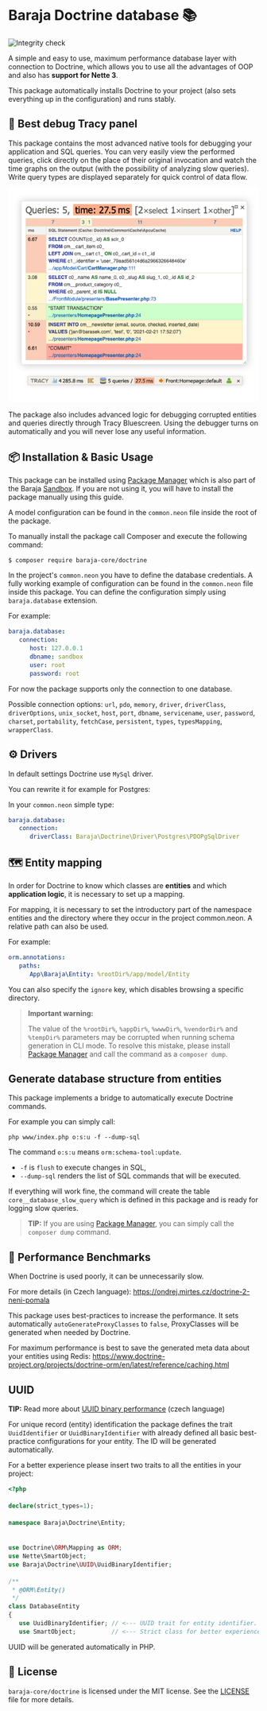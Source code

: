 Baraja Doctrine database 📚
===========================

![Integrity check](https://github.com/baraja-core/doctrine/workflows/Integrity%20check/badge.svg)

A simple and easy to use, maximum performance database layer with connection to Doctrine, which allows you to use all the advantages of OOP and also has **support for Nette 3**.

This package automatically installs Doctrine to your project (also sets everything up in the configuration) and runs stably.

🐛 Best debug Tracy panel
-------------------------

This package contains the most advanced native tools for debugging your application and SQL queries. You can very easily view the performed queries, click directly on the place of their original invocation and watch the time graphs on the output (with the possibility of analyzing slow queries). Write query types are displayed separately for quick control of data flow.

![Baraja Doctrine debug Tracy panel](doc/tracy-panel-design.png)

The package also includes advanced logic for debugging corrupted entities and queries directly through Tracy Bluescreen. Using the debugger turns on automatically and you will never lose any useful information.

📦 Installation & Basic Usage
-----------------------------

This package can be installed using [Package Manager](https://github.com/baraja-core/package-manager) which is also part of the Baraja [Sandbox](https://github.com/baraja-core/sandbox). If you are not using it, you will have to install the package manually using this guide.

A model configuration can be found in the `common.neon` file inside the root of the package.

To manually install the package call Composer and execute the following command:

```shell
$ composer require baraja-core/doctrine
```

In the project's `common.neon` you have to define the database credentials. A fully working example of configuration can be found in the `common.neon` file inside this package. You can define the configuration simply using `baraja.database` extension.

For example:

```yaml
baraja.database:
   connection:
      host: 127.0.0.1
      dbname: sandbox
      user: root
      password: root
```

For now the package supports only the connection to one database.

Possible connection options: `url`, `pdo`, `memory`, `driver`, `driverClass`, `driverOptions`, `unix_socket`, `host`, `port`, `dbname`, `servicename`, `user`, `password`, `charset`, `portability`, `fetchCase`, `persistent`, `types`, `typesMapping`, `wrapperClass`.

⚙️ Drivers
----------

In default settings Doctrine use `MySql` driver.

You can rewrite it for example for Postgres:

In your `common.neon` simple type:

```yaml
baraja.database:
   connection:
      driverClass: Baraja\Doctrine\Driver\Postgres\PDOPgSqlDriver
```

🗺️ Entity mapping
------------------

In order for Doctrine to know which classes are **entities** and which **application logic**, it is necessary to set up a mapping.

For mapping, it is necessary to set the introductory part of the namespace entities and the directory where they occur in the project common.neon. A relative path can also be used.

For example:

```yaml
orm.annotations:
   paths:
      App\Baraja\Entity: %rootDir%/app/model/Entity
```

You can also specify the `ignore` key, which disables browsing a specific directory.

> **Important warning:**
>
> The value of the `%rootDir%`, `%appDir%`, `%wwwDir%`, `%vendorDir%` and `%tempDir%` parameters may be corrupted when running schema generation in CLI mode.
> To resolve this mistake, please install [Package Manager](https://github.com/baraja-core/package-manager) and call the command as a `composer dump`.

Generate database structure from entities
-----------------------------------------

This package implements a bridge to automatically execute Doctrine commands.

For example you can simply call:

```shell
php www/index.php o:s:u -f --dump-sql
```

The command `o:s:u` means `orm:schema-tool:update`.

- `-f` is `flush` to execute changes in SQL,
- `--dump-sql` renders the list of SQL commands that will be executed.

If everything will work fine, the command will create the table `core__database_slow_query` which is defined in this package and is ready for logging slow queries.

> **TIP:** If you are using [Package Manager](https://github.com/baraja-core/package-manager), you can simply call the `composer dump` command.

🚀 Performance Benchmarks
-------------------------

When Doctrine is used poorly, it can be unnecessarily slow.

For more details (in Czech language): https://ondrej.mirtes.cz/doctrine-2-neni-pomala

This package uses best-practices to increase the performance. It sets automatically `autoGenerateProxyClasses` to `false`, ProxyClasses will be generated when needed by Doctrine.

For maximum performance is best to save the generated meta data about your entities using Redis: https://www.doctrine-project.org/projects/doctrine-orm/en/latest/reference/caching.html

UUID
----

**TIP:** Read more about [UUID binary performance](https://php.baraja.cz/uuid-performance) (czech language)

For unique record (entity) identification the package defines the trait `UuidIdentifier` or `UuidBinaryIdentifier` with already defined all basic best-practice configurations for your entity. The ID will be generated automatically.

For a better experience please insert two traits to all the entities in your project:

```php
<?php

declare(strict_types=1);

namespace Baraja\Doctrine\Entity;


use Doctrine\ORM\Mapping as ORM;
use Nette\SmartObject;
use Baraja\Doctrine\UUID\UuidBinaryIdentifier;

/**
 * @ORM\Entity()
 */
class DatabaseEntity
{
   use UuidBinaryIdentifier; // <--- UUID trait for entity identifier.
   use SmartObject;          // <--- Strict class for better experience.
```

UUID will be generated automatically in PHP.

📄 License
-----------

`baraja-core/doctrine` is licensed under the MIT license. See the [LICENSE](https://github.com/baraja-core/doctrine/blob/master/LICENSE) file for more details.
